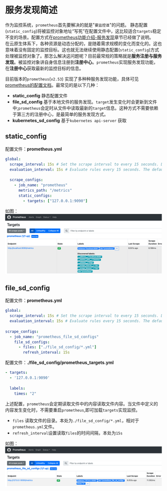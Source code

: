 # 服务发现简述

作为监控系统，`prometheus`首先要解决的就是"`要监控谁`"的问题。 
静态配置(`static_config`)将被监控对象地址“写死”在配置文件中，这比较适合`targets`稳定不变的场景。配置方式在[prometheus功能介绍-服务发现](prometheus功能介绍.md#服务发现)章节已经做了说明。  
在云原生体系下，各种资源是动态分配的，是随着需求规模的变化而变化的。这也意味着没有固定的监控目标。这也就无法继续使用静态配置(`static_config`)方式处理被监控对象了。那怎么解决这问题呢？目前最常规的策略就是**服务注册与服务发现**。被监控对象讲自身信息注册到**注册中心**。`prometheus`实现服务发现功能，在**注册中心**获取最新的监控目标的信息。

目前版本的`prometheus`(`v2.53`) 实现了多种种服务发现功能，具体可见[prometheus的配置文档](https://prometheus.io/docs/prometheus/2.53/configuration/configuration/)。最常见的是以下几种：

- **static_config** 静态配置文件
- **file_sd_config** 基于本地文件的服务发现。`target`发生变化时会更新到文件中;`prometheus`会定时从文件中读取最新的`target`信息。这种方式不需要依赖于第三方的注册中心，是最简单的服务发现方式。
- **kubernetes_sd_config** 基于`kubernetes api-server` 获取

## static_config

配置文件：**prometheus.yml**

```yaml
global:
  scrape_interval: 15s # Set the scrape interval to every 15 seconds. Default is every 1 minute.
  evaluation_interval: 15s # Evaluate rules every 15 seconds. The default is every 1 minute.

  scrape_configs:
    - job_name: "prometheus"
      metrics_path: "/metrics"
      static_configs:
        - targets: ["127.0.0.1:9090"]
```

如图：  
![prometheus_static_config](./src/prometheus_static_config.png)


## file_sd_config


配置文件：**prometheus.yml**

```yaml
global:
  scrape_interval: 15s # Set the scrape interval to every 15 seconds. Default is every 1 minute.
  evaluation_interval: 15s # Evaluate rules every 15 seconds. The default is every 1 minute.

scrape_configs:
  - job_name: "prometheus_file_sd_configs"
    file_sd_configs:
      - files: ["./file_sd_config/*.yml"]
        refresh_interval: 15s
```



配置文件：**./file_sd_config/prometheus_targets.yml**

```yaml
- targets:
  - '127.0.0.1:9090'

  labels:
    times: "2"
```

上述配置，`prometheus`会定期读取文件中的内容读取文件内容。当文件中定义的内容发生变化时，不需要重启`prometheus`,即可加载`targets`实现监控。

- `files` 读取文件的目录。本处为`./file_sd_config/*.yml`，相对于`prometheus.yml`文件。
- `refresh_interval`设置读取`files`的时间间隔，本处为`15s`


如图：  
![prometheus_file_sd_configs](./src/prometheus_file_sd_configs.png)